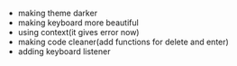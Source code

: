 - making theme darker
- making keyboard more beautiful
- using context(it gives error now)
- making code cleaner(add functions for delete and enter)
- adding keyboard listener